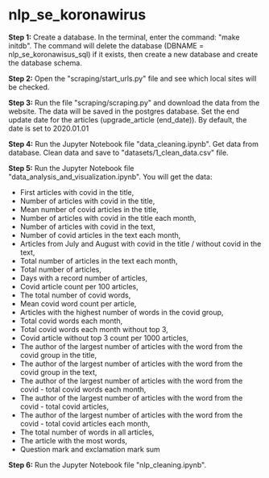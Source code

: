 # nlp_se_koronawirus


**Step 1:**
Create a database. In the terminal, enter the command: "make initdb". The command will delete the database 
(DBNAME = nlp_se_koronawisus_sql) if it exists, then create a new database and create the database schema.

**Step 2:**
Open the "scraping/start_urls.py" file and see which local sites will be checked.

**Step 3:**
Run the file "scraping/scraping.py" and download the data from the website. The data will be saved in the postgres
database. Set the end update date for the articles (upgrade_article (end_date)). By default, the date is set to 2020.01.01

**Step 4:**
Run the Jupyter Notebook file "data_cleaning.ipynb". Get data from database. Clean data and save to 
"datasets/1_clean_data.csv" file.

**Step 5:**
Run the Jupyter Notebook file "data_analysis_and_visualization.ipynb". You will get the data:
- First articles with covid in the title, 
- Number of articles with covid in the title, 
- Mean number of covid articles in the title,
- Number of articles with covid in the title each month,
- Number of articles with covid in the text,
- Number of covid articles in the text each month,
- Articles from July and August with covid in the title / without covid in the text,
- Total number of articles in the text each month,
- Total number of articles,
- Days with a record number of articles,
- Covid article count per 100 articles,
- The total number of covid words,
- Mean covid word count per article,
- Articles with the highest number of words in the covid group,
- Total covid words each month,
- Total covid words each month without top 3,
- Covid article without top 3 count per 1000 articles,
- The author of the largest number of articles with the word from the covid group in the title,
- The author of the largest number of articles with the word from the covid group in the text,
- The author of the largest number of articles with the word from the covid - total covid words each month,
- The author of the largest number of articles with the word from the covid - total covid articles,
- The author of the largest number of articles with the word from the covid - total covid articles each month,
- The total number of words in all articles,
- The article with the most words,
- Question mark and exclamation mark sum

**Step 6:**
Run the Jupyter Notebook file "nlp_cleaning.ipynb". 


